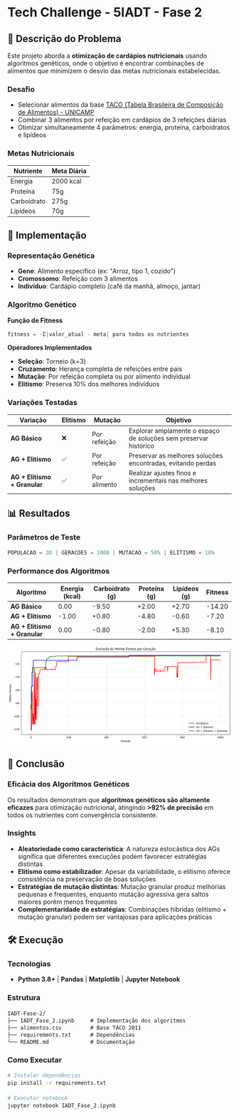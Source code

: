 # Tech Challenge - 5IADT - Fase 2

## 🎯 Descrição do Problema

Este projeto aborda a **otimização de cardápios nutricionais** usando algoritmos genéticos, onde o objetivo é encontrar combinações de alimentos que minimizem o desvio das metas nutricionais estabelecidas.

### Desafio
- Selecionar alimentos da base [TACO (Tabela Brasileira de Composição de Alimentos) - UNICAMP](https://www.gov.br/agricultura/pt-br/assuntos/inspecao/produtos-vegetal/legislacao-de-produtos-origem-vegetal/biblioteca-de-normas-vinhos-e-bebidas/tabela-brasileira-de-composicao-de-alimentos_taco_2011.pdf)
- Combinar 3 alimentos por refeição em cardápios de 3 refeições diárias
- Otimizar simultaneamente 4 parâmetros: energia, proteína, carboidratos e lipídeos

### Metas Nutricionais
| Nutriente | Meta Diária | 
|-----------|-------------|
| Energia | 2000 kcal |
| Proteína | 75g |
| Carboidrato | 275g |
| Lipídeos | 70g |

## 🧬 Implementação

### Representação Genética
- **Gene**: Alimento específico (ex: "Arroz, tipo 1, cozido")
- **Cromossomo**: Refeição com 3 alimentos 
- **Indivíduo**: Cardápio completo (café da manhã, almoço, jantar)

### Algoritmo Genético

**Função de Fitness**
```python
fitness = -Σ|valor_atual - meta| para todos os nutrientes
```

**Operadores Implementados**
- **Seleção**: Torneio (k=3)
- **Cruzamento**: Herança completa de refeições entre pais
- **Mutação**: Por refeição completa ou por alimento individual
- **Elitismo**: Preserva 10% dos melhores indivíduos

### Variações Testadas

| Variação | Elitismo | Mutação | Objetivo |
|----------|----------|---------|----------|
| **AG Básico** | ❌ | Por refeição | Explorar amplamente o espaço de soluções sem preservar histórico |
| **AG + Elitismo** | ✅ | Por refeição | Preservar as melhores soluções encontradas, evitando perdas |
| **AG + Elitismo + Granular** | ✅ | Por alimento | Realizar ajustes finos e incrementais nas melhores soluções |

## 📊 Resultados

### Parâmetros de Teste
```python
POPULACAO = 30 | GERACOES = 1000 | MUTACAO = 50% | ELITISMO = 10%
```

### Performance dos Algoritmos

| Algoritmo | Energia (kcal) | Carboidrato (g) | Proteína (g) | Lipídeos (g) | Fitness |
|-----------|----------------|-----------------|--------------|---------------|---------|
| **AG Básico** | 0.00 | -9.50 | +2.00 | +2.70 | -14.20 |
| **AG + Elitismo** | -1.00 | +0.80 | -4.80 | -0.60 | -7.20 |
| **AG + Elitismo + Granular** | 0.00 | -0.80 | -2.00 | +5.30 | -8.10 |

<img src="results.png" />

## 🔬 Conclusão

### Eficácia dos Algoritmos Genéticos
Os resultados demonstram que **algoritmos genéticos são altamente eficazes** para otimização nutricional, atingindo **>92% de precisão** em todos os nutrientes com convergência consistente.

### Insights
- **Aleatoriedade como característica**: A natureza estocástica dos AGs significa que diferentes execuções podem favorecer estratégias distintas
- **Elitismo como estabilizador**: Apesar da variabilidade, o elitismo oferece consistência na preservação de boas soluções
- **Estratégias de mutação distintas**: Mutação granular produz melhorias pequenas e frequentes, enquanto mutação agressiva gera saltos maiores porém menos frequentes
- **Complementaridade de estratégias**: Combinações híbridas (elitismo + mutação granular) podem ser vantajosas para aplicações práticas

## 🛠️ Execução

### Tecnologias
- **Python 3.8+** | **Pandas** | **Matplotlib** | **Jupyter Notebook**

### Estrutura
```
IADT-Fase-2/
├── IADT_Fase_2.ipynb     # Implementação dos algoritmos
├── alimentos.csv         # Base TACO 2011
├── requirements.txt      # Dependências
└── README.md             # Documentação
```

### Como Executar
```bash
# Instalar dependências
pip install -r requirements.txt

# Executar notebook
jupyter notebook IADT_Fase_2.ipynb
```
